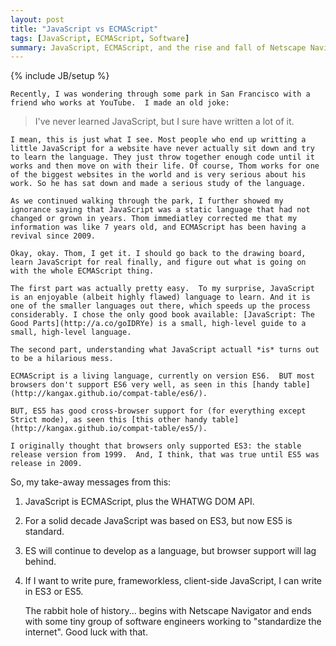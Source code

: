 ```yaml
---
layout: post
title: "JavaScript vs ECMAScript"
tags: [JavaScript, ECMAScript, Software]
summary: JavaScript, ECMAScript, and the rise and fall of Netscape Navigator.
---
```

{% include JB/setup %}

    Recently, I was wondering through some park in San Francisco with a friend who works at YouTube.  I made an old joke:
    
> I've never learned JavaScript, but I sure have written a lot of it.

    I mean, this is just what I see. Most people who end up writting a little JavaScript for a website have never actually sit down and try to learn the language. They just throw together enough code until it works and then move on with their life. Of course, Thom works for one of the biggest websites in the world and is very serious about his work. So he has sat down and made a serious study of the language.
    
    As we continued walking through the park, I further showed my ignorance saying that JavaScript was a static language that had not changed or grown in years. Thom immediatley corrected me that my information was like 7 years old, and ECMAScript has been having a revival since 2009.
    
    Okay, okay. Thom, I get it. I should go back to the drawing board, learn JavaScript for real finally, and figure out what is going on with the whole ECMAScript thing.
    
    The first part was actually pretty easy.  To my surprise, JavaScript is an enjoyable (albeit highly flawed) language to learn. And it is one of the smaller languages out there, which speeds up the process considerably. I chose the only good book available: [JavaScript: The Good Parts](http://a.co/goIDRYe) is a small, high-level guide to a small, high-level language.
    
    The second part, understanding what JavaScript actuall *is* turns out to be a hilarious mess.

    ECMAScript is a living language, currently on version ES6.  BUT most browsers don't support ES6 very well, as seen in this [handy table](http://kangax.github.io/compat-table/es6/).

    BUT, ES5 has good cross-browser support for (for everything except Strict mode), as seen this [this other handy table](http://kangax.github.io/compat-table/es5/).

    I originally thought that browsers only supported ES3: the stable release version from 1999.  And, I think, that was true until ES5 was release in 2009.

   So, my take-away messages from this:

1) JavaScript is ECMAScript, plus the WHATWG DOM API.
2) For a solid decade JavaScript was based on ES3, but now ES5 is standard.
3) ES will continue to develop as a language, but browser support will lag behind.
4) If I want to write pure, frameworkless, client-side JavaScript, I can write in ES3 or ES5.

   The rabbit hole of history... begins with Netscape Navigator and ends with some tiny group of software engineers working to "standardize the internet".  Good luck with that.

